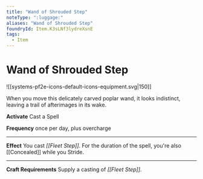 ```yaml
---
title: "Wand of Shrouded Step"
noteType: ":luggage:"
aliases: "Wand of Shrouded Step"
foundryId: Item.K3sLNf3lydreXsnE
tags:
  - Item
---
```


# Wand of Shrouded Step
![[systems-pf2e-icons-default-icons-equipment.svg|150]]

When you move this delicately carved poplar wand, it looks indistinct, leaving a trail of afterimages in its wake.

**Activate** Cast a Spell

**Frequency** once per day, plus overcharge

* * *

**Effect** You cast _[[Fleet Step]]_. For the duration of the spell, you're also [[Concealed]] while you Stride.

* * *

**Craft Requirements** Supply a casting of _[[Fleet Step]]_.
